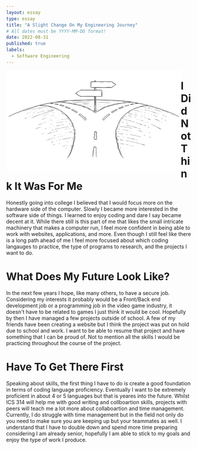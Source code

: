```yaml
---
layout: essay
type: essay
title: "A Slight Change On My Engineering Journey"
# All dates must be YYYY-MM-DD format!
date: 2022-08-31
published: true
labels:
  - Software Engineering
---
```


<img align="left" width=475px src="../img/fork-in-road.jpg">

# I Did Not Think It Was For Me

Honestly going into college I believed that I would focus more on the hardware side of the computer. Slowly I became more interested in the software side of things. I learned to enjoy coding and dare I say became decent at it. While there still is this part of me that likes the small intricate machinery that makes a computer run, I feel more confident in being able to work with websites, applications, and more. Even though I still feel like there is a long path ahead of me I feel more focused about which coding langauges to practice, the type of programs to research, and the projects I want to do.

# What Does My Future Look Like?

In the next few years I hope, like many others, to have a secure job. Considering my interests it probably would be a Front/Back end development job or a programming job in the video game industry, it doesn't have to be related to games I just think it would be cool. Hopefully by then I have managed a few projects outside of school. A few of my friends have been creating a website but I think the project was put on hold due to school and work. I want to be able to resume that project and have something that I can be proud of. Not to mention all the skills I would be practicing throughout the course of the project.

# Have To Get There First

Speaking about skills, the first thing I have to do is create a good foundation in terms of coding language proficiency. Eventually I want to be extremely proficient in about 4 or 5 languages but that is yeares into the future. Whilst ICS 314 will help me with good writing and collboartion skills, projects with peers will teach me a lot more about collaboartion and time management. Currently, I do struggle with time management but in the field not only do you need to make sure you are keeping up but your teammates as well. I understand that I have to double down and spend more time preparing considering I am already senior, hopefully I am able to stick to my goals and enjoy the type of work I produce. 
